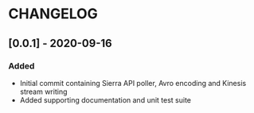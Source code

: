 # CHANGELOG

## [0.0.1] - 2020-09-16
### Added
- Initial commit containing Sierra API poller, Avro encoding and Kinesis stream writing
- Added supporting documentation and unit test suite
